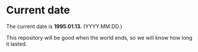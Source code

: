 # Current date

The current date is **1995.01.13.** (YYYY.MM.DD.)

This repository will be good when the world ends, so we will know how long it lasted.